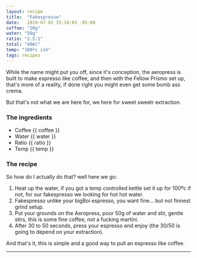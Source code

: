 ```yaml
---
layout: recipe
title:  "Fakespresso"
date:   2019-07-02 15:10:03 -05:00
coffee: "20g"
water: "50g"
ratio: "2.5:1"
total: "40ml"
temp: "100ºc ish"
tags: recipes
---
```

While the name might put you off, since it's conception, the aeropress is built to make espresso like coffee, and then with the Fellow Prismo set up, that's more of a reality, if done right you might even get some bomb ass crema.

But that's not what we are here for, we here for sweet sweetr extraction.

<h3 class="recipeSummary">The ingredients</h3>

<ul class="recipeIngredients">
    <li>Coffee <span>{{ coffee }}</span></li>
    <li>Water <span>{{ water }}</span></li>
    <li>Ratio <span>{{ ratio }}</span></li>
    <li>Temp <span>{{ temp }}</span></li>
</ul>

<h3>The recipe</h3>

So how do I actually do that? well here we go:

1. Heat up the water, if you got a temp controlled kettle set it up for 100ºc if not, for our fakespresso we looking for hot hot water.
2. Fakespresso unlike your bigBoi espresso, you want fine... but not finnest grind setup.
3. Put your grounds on the Aeropress, pour 50g of water and stir, gentle stirs, this is some fine coffee, not a fucking martini.
4. After 30 to 50 seconds, press your espresso and enjoy (the 30/50 is going to depend on your extraction).


And that's it, this is simple and a good way to pull an espresso like coffee.

<hr>